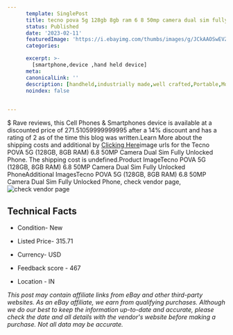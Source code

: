 ```yaml
---
      template: SinglePost
      title: tecno pova 5g 128gb 8gb ram 6 8 50mp camera dual sim fully unlocked phone
      status: Published
      date: '2023-02-11'
      featuredImage: 'https://i.ebayimg.com/thumbs/images/g/JCkAAOSwEVZi1Tqd/s-l225.jpg'
      categories: 

      excerpt: >-
        [smartphone,device ,hand held device]
      meta:
      canonicalLink: ''
      description: [handheld,industrially made,well crafted,Portable,Mobile,Compact,Convenient,Lightweight,Maneuverable,Man-portable,Miniature,Carriable,Hand-held,Light,Holdable,Transportable,Mobile device,Pocket-sized,On-the-go,Wireless,Cordless,Compact size,Convenient size, smartphone,device ,hand held device]
      noindex: false

        
---
```

$
    Rave reviews, this Cell Phones & Smartphones device is available at a discounted price of 271.51059999999995 after a 14% discount and has a rating of 2 as of the time this blog was written.Learn More about the shipping costs and additional by [Clicking Here](https://www.ebay.com/itm/314076853967?hash=item49207076cf%3Ag%3AJCkAAOSwEVZi1Tqd&amdata=enc%3AAQAHAAAA4N4LsOZZK11C9rkbvYWHqp6wdOxB1ICybzsMLCzWjErd6%2BqcZYfInAz471yXIGGNnaEoM80FfaUfUVF6mXW8BFqbLf5JNtHQc3Yd82eeUVFjv3JaVl%2BtloXcVpWoLcBa6M3bE%2FRvgLYi6Lv7HUbywzysMPnkamJaLUegWHZojLfFK506JWJZZE9UcyqO1%2FNq%2FChXcgFQLAIoQLF2WMbE3Vu9qHE6PZ3LIA6Iq31FmAhAoiUIA5L6X%2Beaj6wC%2BH3akoydutAYb3hfugP%2F%2FNa1kS0pY1Pu8zlfcKgFt%2B4lXr2f&mkevt=1&mkcid=1&mkrid=711-53200-19255-0&campid=%253CePNCampaignId%253E&customid=%253CreferenceId%253E&toolid=10049)image urls for the Tecno POVA 5G (128GB, 8GB RAM) 6.8 50MP Camera Dual Sim Fully Unlocked Phone. The shipping cost is undefined.Product ImageTecno POVA 5G (128GB, 8GB RAM) 6.8 50MP Camera Dual Sim Fully Unlocked PhoneAdditional ImagesTecno POVA 5G (128GB, 8GB RAM) 6.8 50MP Camera Dual Sim Fully Unlocked Phone, check vendor page, ![check vendor page](https://origin-galleryplus.ebayimg.com/ws/web/314076853967_2_0_1/225x225.jpg,https://origin-galleryplus.ebayimg.com/ws/web/314076853967_3_0_1/225x225.jpg,https://origin-galleryplus.ebayimg.com/ws/web/314076853967_4_0_1/225x225.jpg,https://origin-galleryplus.ebayimg.com/ws/web/314076853967_5_0_1/225x225.jpg)
    
    

 ## Technical Facts 



     
      

 - Condition- New 


      

 - Listed Price- 315.71 


      

 - Currency- USD 


      

 - Feedback score - 467 


      

 - Location - IN 


      
      

 *_This post may contain affiliate links from eBay and other third-party websites. As an eBay affiliate, we earn from qualifying purchases. Although we do our best to keep the information up-to-date and accurate, please check the date and all details with the vendor's website before making a purchase. Not all data may be accurate._*



    
    
    
    
    